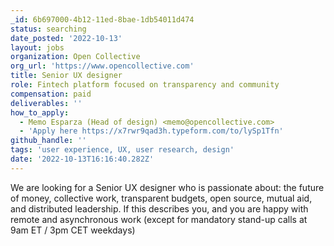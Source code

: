 ```yaml
---
_id: 6b697000-4b12-11ed-8bae-1db54011d474
status: searching
date_posted: '2022-10-13'
layout: jobs
organization: Open Collective
org_url: 'https://www.opencollective.com'
title: Senior UX designer
role: Fintech platform focused on transparency and community
compensation: paid
deliverables: ''
how_to_apply:
  - Memo Esparza (Head of design) <memo@opencollective.com>
  - 'Apply here https://x7rwr9qad3h.typeform.com/to/lySp1Tfn'
github_handle: ''
tags: 'user experience, UX, user research, design'
date: '2022-10-13T16:16:40.282Z'
---
```

We are looking for a Senior UX designer who is passionate about: the future of money, collective work, transparent budgets, open source, mutual aid, and distributed leadership. If this describes you, and you are happy with remote and asynchronous work (except for mandatory stand-up calls at 9am ET / 3pm CET weekdays)
